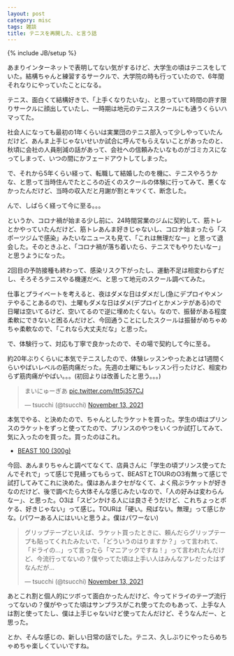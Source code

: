 ```yaml
---
layout: post
category: misc
tags: 雑談
title: テニスを再開した、と言う話
---
```

{% include JB/setup %}

あまりインターネットで表明してない気がするけど、大学生の頃はテニスをしていた。結構ちゃんと練習するサークルで、大学院の時も行っていたので、6年間それなりにやっていたことになる。

テニス、面白くて結構好きで、「上手くなりたいな」、と思っていて時間の許す限りサークルに顔出していたし、一時期は地元のテニススクールにも通うくらいハマってた。

社会人になっても最初の1年くらいは実業団のテニス部入って少しやっていたんだけど、あんま上手じゃないせいか試合に呼んでもらえないことがあったのと、秋頃に会社の人員削減の話があって、会社への信頼みたいなものがゴミカスになってしまって、いつの間にかフェードアウトしてしまった。

で、それから5年くらい経って、転職して結婚したのを機に、テニスやろうかな、と思って当時住んでたところの近くのスクールの体験に行ってみて、悪くなかったんだけど、当時の収入だと月謝が割とキツくて、断念した。

んで、しばらく経って今に至る。。。

というか、コロナ禍が始まる少し前に、24時間営業のジムに契約して、筋トレとかやっていたんだけど、筋トレあんま好きじゃないし、コロナ始まったら「スポーツジムで感染」みたいなニュースも見て、「これは無理だなー」と思って退会した。そのときふと、「コロナ禍が落ち着いたら、テニスでもやりたいなー」と思うようになった。

2回目の予防接種も終わって、感染リスク下がったし、運動不足は相変わらずだし、そろそろテニスやる機運だべ、と思って地元のスクール調べてみた。

仕事とプライベートを考えると、夜はダメな日はダメだし(急にデプロイやメンテやることあるので)、土曜もダメな日はダメ(デプロイとかメンテがある)ので日曜は空いてるけど、空いてるので逆に埋めたくない。なので、振替がある程度柔軟にできないと困るんだけど、今回通うことにしたスクールは振替がめちゃめちゃ柔軟なので、「これなら大丈夫だな」と思った。

で、体験行って、対応も丁寧で良かったので、その場で契約して今に至る。

約20年ぶりくらいに本気でテニスしたので、体験レッスンやったあとは1週間くらいやばいレベルの筋肉痛だった。先週の土曜にもレッスン行ったけど、相変わらず筋肉痛がやばい。。。(初回よりは改善したと思う。。。)

<blockquote class="twitter-tweet"><p lang="ja" dir="ltr">まいにゅーぎあ <a href="https://t.co/ltt5j357CJ">pic.twitter.com/ltt5j357CJ</a></p>&mdash; tsucchi (@tsucchi) <a href="https://twitter.com/tsucchi/status/1459465385040748549?ref_src=twsrc%5Etfw">November 13, 2021</a></blockquote> <script async src="https://platform.twitter.com/widgets.js" charset="utf-8"></script>

本気でやる、と決めたので、ちゃんとしたラケットを買った。学生の頃はプリンスのラケットをずっと使ってたので、プリンスのやつをいくつか試打してみて、気に入ったのを買った。買ったのはこれ。

+ [BEAST 100 (300g)](https://princetennis.jp/product/7tj099)

今回、あんまりちゃんと調べてなくて、店員さんに「学生の頃プリンス使ってたんでそれで」って感じで見繕ってもらって、BEASTとTOURのO3有無って感じで試打してみてこれに決めた。僕はあんまクセがなくて、よく飛ぶラケットが好きなのだけど、後で調べたら大体そんな感じみたいなので、「人の好みは変わらんなー」、と思った。O3は「スピンかける人には良さそうだけど、これちょっとボケる、好きじゃない」って感じ。TOURは「硬い。飛ばない。無理」って感じかな。(パワーある人にはいいと思うよ。僕はパワーない)

<blockquote class="twitter-tweet"><p lang="ja" dir="ltr">グリップテープといえば、ラケット買ったときに、頼んだらグリップテープも貼ってくれたみたいで、「どういうのはりますか？」って言われて、「ドライの...」って言ったら「マニアックですね！」って言われたんだけど、今流行ってないの？僕やってた頃は上手い人はみんなアレだったはずなんだが...</p>&mdash; tsucchi (@tsucchi) <a href="https://twitter.com/tsucchi/status/1459467663760306178?ref_src=twsrc%5Etfw">November 13, 2021</a></blockquote> <script async src="https://platform.twitter.com/widgets.js" charset="utf-8"></script>

あとこれ割と個人的にツボって面白かったんだけど、今ってドライのテープ流行ってないの？僕がやってた頃はサンプラスがこれ使ってたのもあって、上手な人は割と使ってたし、僕は上手じゃないけど使ってたんだけど、そうなんだー、と思った。

とか、そんな感じの、新しい日常の話でした。テニス、久しぶりにやったらめちゃめちゃ楽しくていいですね。